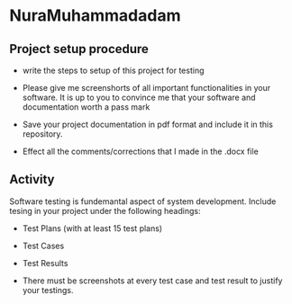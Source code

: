 # NuraMuhammadadam

## Project setup procedure
* write the steps to setup of this project for testing

* Please give me screenshorts of all important functionalities in your software. It is up to you to convince me that your software and documentation worth a pass mark
* Save your project documentation in pdf format and include it in this repository.
* Effect all the comments/corrections that I made in the .docx file


## Activity
Software testing is fundemantal aspect of system development. Include tesing in your project under the following headings:
* Test Plans (with at least 15 test plans)
* Test Cases
* Test Results

* There must be screenshots at every test case and test result to justify your testings.
